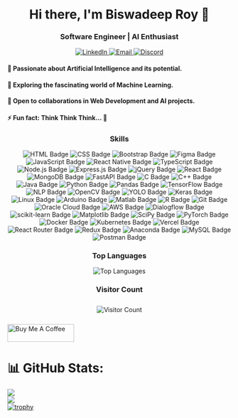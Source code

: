 <h1 align="center">Hi there, I'm Biswadeep Roy 👋</h1>
<h3 align="center">Software Engineer | AI Enthusiast</h3>

<p align="center">
  <a href="https://www.linkedin.com/in/biswadeep-roy-022804219/" target="_blank">
    <img src="https://img.shields.io/badge/LinkedIn-Connect-blue?style=flat&logo=linkedin&labelColor=blue" alt="LinkedIn">
  </a>
  <a href="mailto:biswadeeproy1230@gmail.com" target="_blank">
    <img src="https://img.shields.io/badge/Email-Contact-green?style=flat&logo=gmail&labelColor=green" alt="Email">
  </a>
<a href="https://discord.com/users/852867684491329596" target="_blank">
    <img src="https://img.shields.io/badge/Discord-Connect-blue?style=flat&logo=discord&labelColor=7289DA" alt="Discord">
</a>

  </a>
</p>

<p align="center">
  <h4>👀 Passionate about Artificial Intelligence and its potential.</h4>
  <h4>🌱 Exploring the fascinating world of Machine Learning.</h4>
  <h4>💞 Open to collaborations in Web Development and AI projects.</h4>
  <h4>⚡ Fun fact: Think Think Think... 🧠</h4>
</p>

<h3 align="center">Skills</h3>

<p align="center">
    <img src="https://img.shields.io/badge/HTML-E34F26?style=for-the-badge&logo=html5&logoColor=white" alt="HTML Badge">
    <img src="https://img.shields.io/badge/CSS-1572B6?style=for-the-badge&logo=css3&logoColor=white" alt="CSS Badge">
    <img src="https://img.shields.io/badge/Bootstrap-563D7C?style=for-the-badge&logo=bootstrap&logoColor=white" alt="Bootstrap Badge">
    <img src="https://img.shields.io/badge/Figma-F24E1E?style=for-the-badge&logo=figma&logoColor=white" alt="Figma Badge">
    <img src="https://img.shields.io/badge/JavaScript-F7DF1E?style=for-the-badge&logo=javascript&logoColor=black" alt="JavaScript Badge">
    <img src="https://img.shields.io/badge/React_Native-61DAFB?style=for-the-badge&logo=react&logoColor=white" alt="React Native Badge">
    <img src="https://img.shields.io/badge/TypeScript-3178C6?style=for-the-badge&logo=typescript&logoColor=white" alt="TypeScript Badge">
    <img src="https://img.shields.io/badge/Node.js-43853D?style=for-the-badge&logo=node.js&logoColor=white" alt="Node.js Badge">
    <img src="https://img.shields.io/badge/Express.js-000000?style=for-the-badge&logo=express&logoColor=white" alt="Express.js Badge">
    <img src="https://img.shields.io/badge/jQuery-0769AD?style=for-the-badge&logo=jquery&logoColor=white" alt="jQuery Badge">
    <img src="https://img.shields.io/badge/React-61DAFB?style=for-the-badge&logo=react&logoColor=white" alt="React Badge">
    <img src="https://img.shields.io/badge/MongoDB-47A248?style=for-the-badge&logo=mongodb&logoColor=white" alt="MongoDB Badge">
    <img src="https://img.shields.io/badge/FastAPI-009688?style=for-the-badge&logo=fastapi&logoColor=white" alt="FastAPI Badge">
    <img src="https://img.shields.io/badge/C-A8B9CC?style=for-the-badge&logo=c&logoColor=white" alt="C Badge">
    <img src="https://img.shields.io/badge/C++-00599C?style=for-the-badge&logo=c%2B%2B&logoColor=white" alt="C++ Badge">
    <img src="https://img.shields.io/badge/Java-007396?style=for-the-badge&logo=java&logoColor=white" alt="Java Badge">
    <img src="https://img.shields.io/badge/Python-3670A0?style=for-the-badge&logo=python&logoColor=ffdd54" alt="Python Badge">
    <img src="https://img.shields.io/badge/Pandas-150458?style=for-the-badge&logo=pandas&logoColor=white" alt="Pandas Badge">
    <img src="https://img.shields.io/badge/TensorFlow-FF6F00?style=for-the-badge&logo=tensorflow&logoColor=white" alt="TensorFlow Badge">
    <img src="https://img.shields.io/badge/NLP-4DB6AC?style=for-the-badge&logo=natural-language-processing&logoColor=white" alt="NLP Badge">
    <img src="https://img.shields.io/badge/OpenCV-5C3EE8?style=for-the-badge&logo=opencv&logoColor=white" alt="OpenCV Badge">
    <img src="https://img.shields.io/badge/YOLO-FFA500?style=for-the-badge&logo=youtube&logoColor=white" alt="YOLO Badge">
    <img src="https://img.shields.io/badge/Keras-D00000?style=for-the-badge&logo=keras&logoColor=white" alt="Keras Badge">
    <img src="https://img.shields.io/badge/Linux-FCC624?style=for-the-badge&logo=linux&logoColor=black" alt="Linux Badge">
    <img src="https://img.shields.io/badge/Arduino-00979D?style=for-the-badge&logo=arduino&logoColor=white" alt="Arduino Badge">
    <img src="https://img.shields.io/badge/Matlab-0076A8?style=for-the-badge&logo=mathworks&logoColor=white" alt="Matlab Badge">
    <img src="https://img.shields.io/badge/R-276DC3?style=for-the-badge&logo=r&logoColor=white" alt="R Badge">
    <img src="https://img.shields.io/badge/Git-F05032?style=for-the-badge&logo=git&logoColor=white" alt="Git Badge">
    <img src="https://img.shields.io/badge/Oracle%20Cloud-F80000?style=for-the-badge&logo=oracle&logoColor=white" alt="Oracle Cloud Badge">
    <img src="https://img.shields.io/badge/AWS-232F3E?style=for-the-badge&logo=amazon-aws&logoColor=white" alt="AWS Badge">
    <img src="https://img.shields.io/badge/Dialogflow-FF9800?style=for-the-badge&logo=dialogflow&logoColor=white" alt="Dialogflow Badge">
    <img src="https://img.shields.io/badge/scikit--learn-F7931E?style=for-the-badge&logo=scikit-learn&logoColor=white" alt="scikit-learn Badge">
    <img src="https://img.shields.io/badge/Matplotlib-3776AB?style=for-the-badge&logo=matplotlib&logoColor=white" alt="Matplotlib Badge">
    <img src="https://img.shields.io/badge/SciPy-8CAAE6?style=for-the-badge&logo=scipy&logoColor=white" alt="SciPy Badge">
     <img src="https://img.shields.io/badge/PyTorch-EE4C2C?style=for-the-badge&logo=pytorch&logoColor=white" alt="PyTorch Badge">
     <img src="https://img.shields.io/badge/Docker-2496ED?style=for-the-badge&logo=docker&logoColor=white" alt="Docker Badge">
    <img src="https://img.shields.io/badge/Kubernetes-326CE5?style=for-the-badge&logo=kubernetes&logoColor=white" alt="Kubernetes Badge">
    <img src="https://img.shields.io/badge/Vercel-000000?style=for-the-badge&logo=vercel&logoColor=white" alt="Vercel Badge">
    <img src="https://img.shields.io/badge/React_Router-CA4245?style=for-the-badge&logo=react-router&logoColor=white" alt="React Router Badge">
    <img src="https://img.shields.io/badge/Redux-764ABC?style=for-the-badge&logo=redux&logoColor=white" alt="Redux Badge">   
    <img src="https://img.shields.io/badge/Anaconda-44A833?style=for-the-badge&logo=anaconda&logoColor=white" alt="Anaconda Badge">
    <img src="https://img.shields.io/badge/MySQL-4479A1?style=for-the-badge&logo=mysql&logoColor=white" alt="MySQL Badge">
    <img src="https://img.shields.io/badge/Postman-FF6C37?style=for-the-badge&logo=postman&logoColor=white" alt="Postman Badge">



</p>

<h3 align="center">Top Languages</h3>

<p align="center">
  <img src="https://github-readme-stats.vercel.app/api/top-langs/?username=biswadeep-roy&theme=dark&layout=compact" alt="Top Languages">
</p>

<h3 align="center">Visitor Count</h3>

<p align="center" style="border: 1px solid #blueviolet; padding: 10px;">
  <img src="https://komarev.com/ghpvc/?username=biswadeep-roy&color=blueviolet" alt="Visitor Count">
</p>

<a href="https://www.buymeacoffee.com/biswadeeproy" target="_blank">
  <img src="https://cdn.buymeacoffee.com/buttons/v2/default-blue.png" alt="Buy Me A Coffee" style="height: 40px; width: 150px;">
</a>



# 📊 GitHub Stats:
![](https://github-readme-stats.vercel.app/api?username=biswadeep-roy&show_icons=true)<br/>
![](https://github-readme-streak-stats.herokuapp.com/?user=biswadeep-roy&theme=default&hide_border=false)<br/>
[![trophy](https://github-profile-trophy.vercel.app/?username=biswadeep-roy)](https://github.com/ryo-ma/github-profile-trophy)
